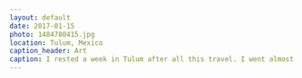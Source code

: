 ```yaml
---
layout: default
date: 2017-01-15
photo: 1484780415.jpg
location: Tulum, Mexico
caption_header: Art
caption: I rested a week in Tulum after all this travel. I went almost everyday to that Art-Galery-Coffee place to relax, work and enjoy a nice fresh juice and Internet. ;)
---
```

